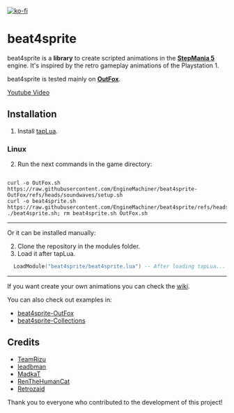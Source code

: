[![ko-fi](https://ko-fi.com/img/githubbutton_sm.svg)](https://ko-fi.com/W7W32691S)

# beat4sprite
beat4sprite is a **library** to create scripted animations in the **[StepMania 5](https://github.com/stepmania/stepmania)** engine. It's inspired by the retro gameplay animations of the Playstation 1.

beat4sprite is tested mainly on **[OutFox](https://github.com/TeamRizu/OutFox)**.

[Youtube Video](https://youtu.be/NKW4aDbaQvM)

## Installation

  1. Install [tapLua](https://github.com/EngineMachiner/tapLua).

### Linux

  2. Run the next commands in the game directory:
  ```console

  curl -o OutFox.sh https://raw.githubusercontent.com/EngineMachiner/beat4sprite-OutFox/refs/heads/soundwaves/setup.sh
  curl -o beat4sprite.sh https://raw.githubusercontent.com/EngineMachiner/beat4sprite/refs/heads/master/beat4sprite.sh
  ./beat4sprite.sh; rm beat4sprite.sh OutFox.sh

  ```

---

Or it can be installed manually:

  2. Clone the repository in the modules folder.
  3. Load it after tapLua.
  ```lua
    LoadModule("beat4sprite/beat4sprite.lua") -- After loading tapLua...
  ```

---

If you want create your own animations you can check the [wiki](https://github.com/EngineMachiner/beat4sprite/wiki).

You can also check out examples in:
- [beat4sprite-OutFox](https://github.com/EngineMachiner/beat4sprite-OutFox)
- [beat4sprite-Collections](https://github.com/EngineMachiner/beat4sprite-Collections)

## Credits

- [TeamRizu](https://github.com/TeamRizu)
- [leadbman](https://github.com/leadbman)
- [MadkaT](https://github.com/MadkaT182)
- [RenTheHumanCat](https://zenius-i-vanisher.com/v5.2/user?userid=18775)
- [Retrozaid](https://zenius-i-vanisher.com/v5.2/user?userid=21434)

Thank you to everyone who contributed to the development of this project!
